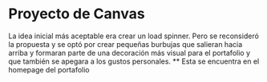 # Proyecto de Canvas

La idea inicial más aceptable era crear un load spinner.
Pero se reconsideró la propuesta y se optó por crear pequeñas burbujas que salieran hacia arriba y formaran parte de una decoración más visual para el portafolio y que también se apegara a los gustos personales.
** Esta se encuentra en el homepage del portafolio
